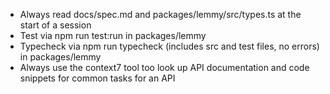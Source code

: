 - Always read docs/spec.md and packages/lemmy/src/types.ts at the start of a session
- Test via npm run test:run in packages/lemmy
- Typecheck via npm run typecheck (includes src and test files, no errors) in packages/lemmy
- Always use the context7 tool too look up API documentation and code snippets for common tasks for an API
